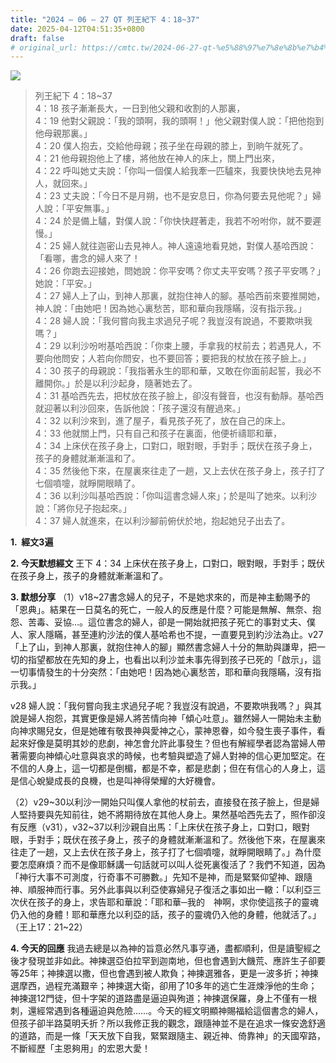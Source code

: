 ```yaml
---
title: "2024 – 06 – 27 QT 列王紀下 4：18~37"
date: 2025-04-12T04:51:35+0800
draft: false
# original_url: https://cmtc.tw/2024-06-27-qt-%e5%88%97%e7%8e%8b%e7%b4%80%e4%b8%8b-4%ef%bc%9a1837
---
```


![](/images/qt.jpg)
> 列王紀下 4：18\~37  
> 4：18 孩子漸漸長大，一日到他父親和收割的人那裏，  
> 4：19 他對父親說：「我的頭啊，我的頭啊！」他父親對僕人說：「把他抱到他母親那裏。」  
> 4：20 僕人抱去，交給他母親；孩子坐在母親的膝上，到晌午就死了。  
> 4：21 他母親抱他上了樓，將他放在神人的床上，關上門出來，  
> 4：22 呼叫她丈夫說：「你叫一個僕人給我牽一匹驢來，我要快快地去見神人，就回來。」  
> 4：23 丈夫說：「今日不是月朔，也不是安息日，你為何要去見他呢？」婦人說：「平安無事。」  
> 4：24 於是備上驢，對僕人說：「你快快趕著走，我若不吩咐你，就不要遲慢。」  
> 4：25 婦人就往迦密山去見神人。神人遠遠地看見她，對僕人基哈西說：「看哪，書念的婦人來了！  
> 4：26 你跑去迎接她，問她說：你平安嗎？你丈夫平安嗎？孩子平安嗎？」她說：「平安。」  
> 4：27 婦人上了山，到神人那裏，就抱住神人的腳。基哈西前來要推開她，神人說：「由她吧！因為她心裏愁苦，耶和華向我隱瞞，沒有指示我。」  
> 4：28 婦人說：「我何嘗向我主求過兒子呢？我豈沒有說過，不要欺哄我嗎？」  
> 4：29 以利沙吩咐基哈西說：「你束上腰，手拿我的杖前去；若遇見人，不要向他問安；人若向你問安，也不要回答；要把我的杖放在孩子臉上。」  
> 4：30 孩子的母親說：「我指著永生的耶和華，又敢在你面前起誓，我必不離開你。」於是以利沙起身，隨著她去了。  
> 4：31 基哈西先去，把杖放在孩子臉上，卻沒有聲音，也沒有動靜。基哈西就迎著以利沙回來，告訴他說：「孩子還沒有醒過來。」  
> 4：32 以利沙來到，進了屋子，看見孩子死了，放在自己的床上。  
> 4：33 他就關上門，只有自己和孩子在裏面，他便祈禱耶和華，  
> 4：34 上床伏在孩子身上，口對口，眼對眼，手對手；既伏在孩子身上，孩子的身體就漸漸溫和了。  
> 4：35 然後他下來，在屋裏來往走了一趟，又上去伏在孩子身上，孩子打了七個噴嚏，就睜開眼睛了。  
> 4：36 以利沙叫基哈西說：「你叫這書念婦人來」；於是叫了她來。以利沙說：「將你兒子抱起來。」  
> 4：37 婦人就進來，在以利沙腳前俯伏於地，抱起她兒子出去了。

**1.  經文3遍**

**2. 今天默想經文**
王下 4：34 上床伏在孩子身上，口對口，眼對眼，手對手；既伏在孩子身上，孩子的身體就漸漸溫和了。

**3. 默想分享**
（1）v18\~27書念婦人的兒子，不是她求來的，而是神主動賜予的「恩典」。結果在一日莫名的死亡，一般人的反應是什麼？可能是無解、無奈、抱怨、苦毒、妥協…。這位書念的婦人，卻是一開始就把孩子死亡的事對丈夫、僕人、家人隱瞞，甚至連約沙法的僕人基哈希也不提，一直要見到約沙法為止。v27「上了山，到神人那裏，就抱住神人的腳」顯然書念婦人十分的無助與謙卑，把一切的指望都放在先知的身上，也看出以利沙並未事先得到孩子已死的「啟示」，這一切事情發生的十分突然：「由她吧！因為她心裏愁苦，耶和華向我隱瞞，沒有指示我。」

v28 婦人說：「我何嘗向我主求過兒子呢？我豈沒有說過，不要欺哄我嗎？」與其說是婦人抱怨，其實更像是婦人將苦情向神「傾心吐意」。雖然婦人一開始未主動向神求賜兒女，但是她確有敬畏神與愛神之心，蒙神恩眷，如今發生喪子事件，看起來好像是莫明其妙的悲劇，神怎會允許此事發生？但也有解經學者認為當婦人帶著需要向神傾心吐意與哀求的時候，也考驗與塑造了婦人對神的信心更加堅定。在不信的人身上，這一切都是倒楣，都是不幸，都是悲劇；但在有信心的人身上，這是信心蛻變成長的良機，也是叫神得榮耀的大好機會。

（2）v29\~30以利沙一開始只叫僕人拿他的杖前去，直接發在孩子臉上，但是婦人堅持要與先知前往，她不將期待放在其他人身上。果然基哈西先去了，照作卻沒有反應（v31），v32\~37以利沙親自出馬：「上床伏在孩子身上，口對口，眼對眼，手對手；既伏在孩子身上，孩子的身體就漸漸溫和了。然後他下來，在屋裏來往走了一趟，又上去伏在孩子身上，孩子打了七個噴嚏，就睜開眼睛了。」為什麼要怎麼麻煩？而不是像耶穌講一句話就可以叫人從死裏復活了？我們不知道，因為「神行大事不可測度，行奇事不可勝數。」先知不是神，而是緊緊仰望神、跟隨神、順服神而行事。另外此事與以利亞使寡婦兒子復活之事如出一轍：「以利亞三次伏在孩子的身上，求告耶和華說：「耶和華─我的　神啊，求你使這孩子的靈魂仍入他的身體！耶和華應允以利亞的話，孩子的靈魂仍入他的身體，他就活了。」（王上17：21\~22）

**4. 今天的回應**
我過去總是以為神的旨意必然凡事亨通，盡都順利，但是讀聖經之後才發現並非如此。神揀選亞伯拉罕到迦南地，但也會遇到大饑荒、應許生子卻要等25年；神揀選以撒，但也會遇到被人欺負；神揀選雅各，更是一波多折；神揀選摩西，過程充滿艱辛；神揀選大衛，卻用了10多年的逃亡生涯煉淨他的生命；神揀選12門徒，但十字架的道路盡是逼迫與殉道；神揀選保羅，身上不僅有一根刺，還經常遇到各種逼迫與危險……。今天的經文明顯神賜福給這個書念的婦人，但孩子卻半路莫明夭折？所以我修正我的觀念，跟隨神並不是在追求一條安逸舒適的道路，而是一條「天天放下自我，緊緊跟隨主、親近神、倚靠神」的天國窄路，不斷經歷「主恩夠用」的宏恩大愛！

